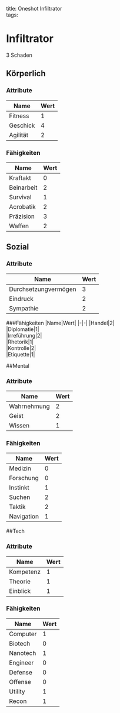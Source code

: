 title: Oneshot Infiltrator  
tags:   
# Infiltrator

3 Schaden

## Körperlich

### Attribute
|Name|Wert|
|-|-|
|Fitness|1|  
|Geschick|4|  
|Agilität|2|  

### Fähigkeiten
|Name|Wert|
|-|-|
|Kraftakt|0|  
|Beinarbeit|2|  
|Survival|1|  
|Acrobatik|2|  
|Präzision|3|  
|Waffen|2|  

## Sozial

### Attribute
|Name|Wert|
|-|-|
|Durchsetzungvermögen|3|  
|Eindruck|2|  
|Sympathie|2|  

###Fähigkeiten
|Name|Wert|
|-|-|
|Handel|2|  
|Diplomatie|1|  
|Irreführung|2|  
|Rhetorik|1|  
|Kontrolle|2|  
|Etiquette|1|

##Mental

### Attribute
|Name|Wert|
|-|-|
|Wahrnehmung|2|  
|Geist|2|  
|Wissen|1|  

### Fähigkeiten
|Name|Wert|
|-|-|
|Medizin|0|  
|Forschung|0|  
|Instinkt|1|  
|Suchen|2|  
|Taktik|2|  
|Navigation|1|  

##Tech

### Attribute
|Name|Wert|
|-|-|
|Kompetenz|1|  
|Theorie|1|  
|Einblick|1|  

### Fähigkeiten
|Name|Wert|
|-|-|
|Computer|1|  
|Biotech|0|  
|Nanotech|1|
|Engineer|0|  
|Defense|0|  
|Offense|0|  
|Utility|1|  
|Recon|1|
